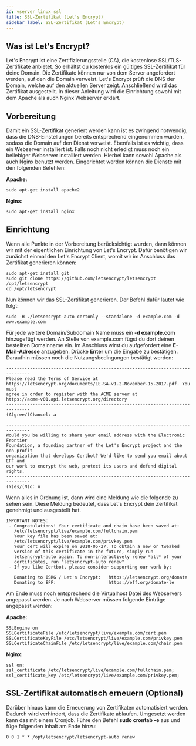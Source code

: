 ```yaml
---
id: vserver_linux_ssl
title: SSL-Zertifikat (Let's Encrypt)
sidebar_label: SSL-Zertifikat (Let's Encrypt)
---
```


## Was ist Let's Encrypt?

Let's Encrypt ist eine Zertifizierungsstelle (CA), die kostenlose SSL/TLS-Zertifikate anbietet. So erhältst du kostenlos ein gültiges SSL-Zertifikat für deine Domain. Die Zertifikate können nur von dem Server angefordert werden, auf den die Domain verweist. Let's Encrypt prüft die DNS der Domain, welche auf den aktuellen Server zeigt. Anschließend wird das Zertifikat ausgestellt. In dieser Anleitung wird die Einrichtung sowohl mit dem Apache als auch Nginx Webserver erklärt. 



## Vorbereitung

Damit ein SSL-Zertifikat generiert werden kann ist es zwingend notwendig, dass die DNS-Einstellungen bereits entsprechend eingenommen wurden, sodass die Domain auf den Dienst verweist. Ebenfalls ist es wichtig, dass ein Webserver installiert ist. Falls noch nicht erledigt muss noch ein beliebiger Webserver installiert werden. Hierbei kann sowohl Apache als auch Nginx benutzt werden. Eingerichtet werden können die Dienste mit den folgenden Befehlen:

**Apache:**

```
sudo apt-get install apache2
```

**Nginx:**

```
sudo apt-get install nginx
```



## Einrichtung

Wenn alle Punkte in der Vorbereitung berücksichtigt wurden, dann können wir mit der eigentlichen Einrichtung von Let's Encrypt. Dafür benötigen wir zunächst einmal den Let's Encrypt Client, womit wir im Anschluss das Zertifikat generieren können:

```
sudo apt-get install git
sudo git clone https://github.com/letsencrypt/letsencrypt /opt/letsencrypt
cd /opt/letsencrypt
```



Nun können wir das SSL-Zertifikat generieren. Der Befehl dafür lautet wie folgt:

```
sudo -H ./letsencrypt-auto certonly --standalone -d example.com -d www.example.com
```

Für jede weitere Domain/Subdomain Name muss ein **-d example.com** hinzugefügt werden. An Stelle von example.com fügst du dort deinen bestellten Domainname ein. Im Anschluss wirst du aufgefordert eine **E-Mail-Adresse** anzugeben. Drücke **Enter** um die Eingabe zu bestätigen. Daraufhin müssen noch die Nutzungsbedingungen bestätigt werden:

```
-------------------------------------------------------------------------------
Please read the Terms of Service at
https://letsencrypt.org/documents/LE-SA-v1.2-November-15-2017.pdf. You must
agree in order to register with the ACME server at
https://acme-v01.api.letsencrypt.org/directory
-------------------------------------------------------------------------------
(A)gree/(C)ancel: a

-------------------------------------------------------------------------------
Would you be willing to share your email address with the Electronic Frontier
Foundation, a founding partner of the Let's Encrypt project and the non-profit
organization that develops Certbot? We'd like to send you email about EFF and
our work to encrypt the web, protect its users and defend digital rights.
-------------------------------------------------------------------------------
(Y)es/(N)o: n
```

Wenn alles in Ordnung ist, dann wird eine Meldung wie die folgende zu sehen sein. Diese Meldung bedeutet, dass Let's Encrypt dein Zertifikat genehmigt und ausgestellt hat.

```
IMPORTANT NOTES:
 - Congratulations! Your certificate and chain have been saved at:
   /etc/letsencrypt/live/example.com/fullchain.pem
   Your key file has been saved at:
   /etc/letsencrypt/live/example.com/privkey.pem
   Your cert will expire on 2018-05-27. To obtain a new or tweaked
   version of this certificate in the future, simply run
   letsencrypt-auto again. To non-interactively renew *all* of your
   certificates, run "letsencrypt-auto renew"
 - If you like Certbot, please consider supporting our work by:

   Donating to ISRG / Let's Encrypt:   https://letsencrypt.org/donate
   Donating to EFF:                    https://eff.org/donate-le
```



Am Ende muss noch entsprechend die Virtualhost Datei des Webservers angepasst werden. Je nach Webserver müssen folgende Einträge angepasst werden:

**Apache:**

```
SSLEngine on
SSLCertificateFile /etc/letsencrypt/live/example.com/cert.pem
SSLCertificateKeyFile /etc/letsencrypt/live/example.com/privkey.pem
SSLCertificateChainFile /etc/letsencrypt/live/example.com/chain.pem
```

**Nginx:**

```
ssl on;
ssl_certificate /etc/letsencrypt/live/example.com/fullchain.pem;
ssl_certificate_key /etc/letsencrypt/live/example.com/privkey.pem;
```



## SSL-Zertifikat automatisch erneuern (Optional)

Darüber hinaus kann die Erneuerung von Zertifikaten automatisiert werden. Dadurch wird verhindert, dass die Zertifikate ablaufen. Umgesetzt werden kann das mit einem Cronjob. Führe den Befehl **sudo crontab -e** aus und füge folgenden Inhalt am Ende hinzu:

```
0 0 1 * * /opt/letsencrypt/letsencrypt-auto renew
```

